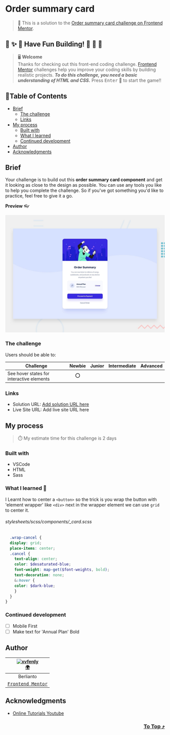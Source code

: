 # Order summary card

> 🔖 This is a solution to the [Order summary card challenge on Frontend Mentor](https://www.frontendmentor.io/challenges/order-summary-component-QlPmajDUj).

## 🌈 ✨ 🎉 Have Fun Building! 🚀 🎊 🎈
> 🖥️ **Welcome** <br>
> Thanks for checking out this front-end coding challenge.
[Frontend Mentor](https://www.frontendmentor.io) challenges help you improve your coding skills by building realistic projects.
***To do this challenge, you need a basic understanding of HTML and CSS.*** Press <kbd>Enter</kbd> 🚀 to start the game!!

## 📍Table of Contents
- [Brief](#brief)
	- [The challenge](#the-challenge)
	- [Links](#links)
- [My process](#my-process)
	- [Built with](#built-with)
	- [What I learned](#what-i-learned-)
	- [Continued development](#continued-development)
- [Author](#author)
- [Acknowledgments](#acknowledgments)

## Brief
Your challenge is to build out this **order summary card component** and get it looking as close to the design as possible. You can use any tools you like to help you complete the challenge. So if you've got something you'd like to practice, feel free to give it a go.

**Preview** :eyeglasses:

![Design preview for the Order summary card coding challenge](./design/desktop-preview.jpg)

### The challenge
Users should be able to:

| Challenge | Newbie | Junior | Intermediate | Advanced |
| --- | :---: | :---: | :---: | :---: |
| See hover states for interactive elements | ⭕ |  |  |  |

### Links
- Solution URL: [Add solution URL here]()
- Live Site URL: Add live site URL here

## My process
> ⏱️ My estimate time for this challenge is 2 days
### Built with
- VSCode
- HTML
- Sass

### What I learned 🥳
I Learnt how to center a `<button>` so the trick is you wrap the button with 'element wrapper' like `<div>` next in the wrapper element we can use `grid` to center it. 
###### stylesheets/scss/components/\_card.scss
```scss
  .wrap-cancel {
  display: grid;
  place-items: center;
  .cancel {
    text-align: center;
    color: $desaturated-blue;
    font-weight: map-get($font-weights, bold);
    text-decoration: none;
    &:hover {
    color: $dark-blue;
    }
  }
}
```

### Continued development
- [ ] Mobile First
- [ ] Make text for 'Annual Plan' Bold

## Author
| [<img src="https://avatars.githubusercontent.com/u/47988956?v=4" alt="xvferdy" width="100px"/>](https://github.com/xvferdy) </br> [🌍](https://berlianto.netlify.app/) |
|:---:| 
| Berlianto | 
| [<samp>Frontend Mentor<samp>](https://www.frontendmentor.io/profile/xvferdy) | 

## Acknowledgments
- [Online Tutorials Youtube](https://www.youtube.com/watch?v=HzJngc-Se9Q "Online Tutorials Youtube")

<h3 align="right">
      <a href="#base-apparel-coming-soon-page">To Top ⤴️</a>
</h3>
